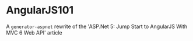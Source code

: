 # AngularJS101
A `generator-aspnet` rewrite of the 'ASP.Net 5: Jump Start to AngularJS With MVC 6 Web API' article
